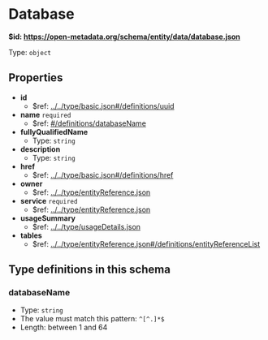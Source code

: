 # Database

<b id="https/open-metadata.org/schema/entity/data/database.json">&#36;id: https://open-metadata.org/schema/entity/data/database.json</b>

Type: `object`

## Properties
 - **id**
	 - &#36;ref: [../../type/basic.json#/definitions/uuid](../types/basic.md#uuid)
 - **name** `required`
	 - &#36;ref: [#/definitions/databaseName](#databasename)
 - **fullyQualifiedName**
	 - Type: `string`
 - **description**
	 - Type: `string`
 - **href**
	 - &#36;ref: [../../type/basic.json#/definitions/href](../types/basic.md#href)
 - **owner**
	 - &#36;ref: [../../type/entityReference.json](../types/entityreference.md)
 - **service** `required`
	 - &#36;ref: [../../type/entityReference.json](../types/entityreference.md)
 - **usageSummary**
	 - &#36;ref: [../../type/usageDetails.json](../types/usagedetails.md)
 - **tables**
	 - &#36;ref: [../../type/entityReference.json#/definitions/entityReferenceList](../types/entityreference.md#entityreferencelist)


## Type definitions in this schema
### databaseName

 - Type: `string`
 - The value must match this pattern: `^[^.]*$`
 - Length: between 1 and 64



